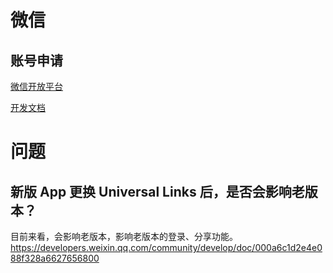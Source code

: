 # 微信

## 账号申请
[微信开放平台](https://open.weixin.qq.com/)

[开发文档](https://developers.weixin.qq.com/doc/oplatform/Mobile_App/Resource_Center_Homepage.html)



# 问题

## 新版 App 更换 Universal Links 后，是否会影响老版本？

目前来看，会影响老版本，影响老版本的登录、分享功能。
https://developers.weixin.qq.com/community/develop/doc/000a6c1d2e4e088f328a6627656800